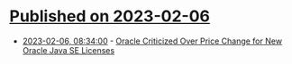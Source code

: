 # [Published on 2023-02-06](index.md)

* [2023-02-06, 08:34:00](https://developers.slashdot.org/story/23/02/06/031201/oracle-criticized-over-price-change-for-new-oracle-java-se-licenses?utm_source=rss1.0mainlinkanon&utm_medium=feed) - [Oracle Criticized Over Price Change for New Oracle Java SE Licenses](https://developers.slashdot.org/story/23/02/06/031201/oracle-criticized-over-price-change-for-new-oracle-java-se-licenses?utm_source=rss1.0mainlinkanon&utm_medium=feed)
